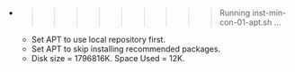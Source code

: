 * >>>>>>>>> Running inst-min-con-01-apt.sh ...
  * Set APT to use local repository first.
  * Set APT to skip installing recommended packages.
  * Disk size = 1796816K. Space Used = 12K.
